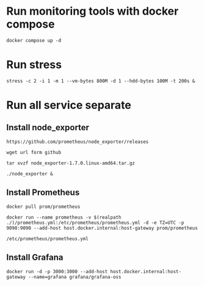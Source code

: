 # Run monitoring tools with docker compose

`docker compose up -d`

# Run stress

`stress -c 2 -i 1 -m 1 --vm-bytes 800M -d 1 --hdd-bytes 100M -t 200s &`
# Run all service separate
## Install node_exporter
`https://github.com/prometheus/node_exporter/releases`

`wget url form github`

`tar xvzf node_exporter-1.7.0.linux-amd64.tar.gz` 

`./node_exporter &`

## Install Prometheus
`docker pull prom/prometheus`

`docker run --name prometheus -v $(realpath ./)/prometheus.yml:/etc/prometheus/prometheus.yml -d -e TZ=UTC -p 9090:9090 --add-host host.docker.internal:host-gateway prom/prometheus`

`/etc/prometheus/prometheus.yml`

## Install Grafana

`docker run -d -p 3000:3000 --add-host host.docker.internal:host-gateway --name=grafana grafana/grafana-oss`
